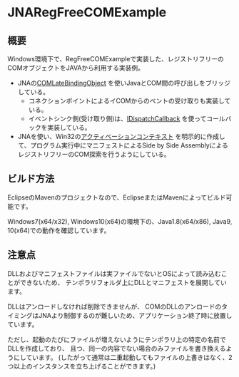 # JNARegFreeCOMExample

## 概要

Windows環境下で、RegFreeCOMExampleで実装した、レジストリフリーのCOMオブジェクトをJAVAから利用する実装例。

- JNAの[COMLateBindingObject](https://java-native-access.github.io/jna/4.2.1/com/sun/jna/platform/win32/COM/COMLateBindingObject.html) を使いJavaとCOM間の呼び出しをブリッジしている。
  - コネクションポイントによるイCOMからのベントの受け取りも実装している。
  - イベントシンク側(受け取り側)は、[IDispatchCallback](https://java-native-access.github.io/jna/4.2.1/com/sun/jna/platform/win32/COM/IDispatchCallback.html) を使ってコールバックを実装している。
- JNAを使い、Win32の[アクティベーションコンテキスト](https://msdn.microsoft.com/en-us/library/windows/desktop/aa374153.aspx) を明示的に作成して、プログラム実行中にマニフェストによるSide by Side AssemblyによるレジストリフリーのCOM探索を行うようにしている。

## ビルド方法

EclipseのMavenのプロジェクトなので、EclipseまたはMavenによってビルド可能です。

Windows7(x64/x32), Windows10(x64)の環境下の、Java1.8(x64/x86), Java9, 10(x64)での動作を確認しています。

## 注意点

DLLおよびマニフェストファイルは実ファイルでないとOSによって読み込むことができないため、
テンポラリフォルダ上にDLLとマニフェストを展開しています。

DLLはアンロードしなければ削除できませんが、
COMのDLLのアンロードのタイミングはJNAより制御するのが難しいため、アプリケーション終了時に放置しています。

ただし、起動のたびにファイルが増えないようにテンポラリ上の特定の名前でDLLを作成しており、
且つ、同一の内容でない場合のみファイルを書き換えるようにしています。
(したがって通常は二重起動してもファイルの上書きはなく、2つ以上のインスタンスを立ち上げることができます。)

